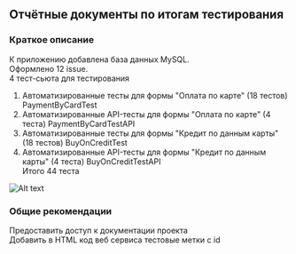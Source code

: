 ## Отчётные документы по итогам тестирования  
### Краткое описание 
К приложению добавлена база данных MySQL.  
Оформлено 12 issue.  
4 тест-сьюта для тестирования
1. Автоматизированные тесты для формы "Оплата по карте" (18 тестов) PaymentByCardTest   
2. Автоматизированные API-тесты для формы "Оплата по карте" (4 теста) PaymentByCardTestAPI  
3. Автоматизированные тесты для формы "Кредит по данным карты" (18 тестов) BuyOnCreditTest    
4. Автоматизированные API-тесты для формы "Кредит по данным карты" (4 теста) BuyOnCreditTestAPI  
Итого 44 теста

![Alt text](https://monosnap.com/image/FD9J8YJ97EYm0OmMILuPbKmwjT44HR)
### Общие рекомендации  
Предоставить доступ к документации проекта  
Добавить в HTML код веб сервиса тестовые метки с id